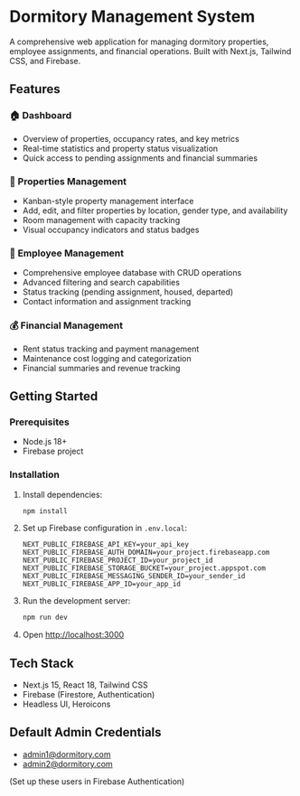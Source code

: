 # Dormitory Management System

A comprehensive web application for managing dormitory properties, employee assignments, and financial operations. Built with Next.js, Tailwind CSS, and Firebase.

## Features

### 🏠 Dashboard
- Overview of properties, occupancy rates, and key metrics
- Real-time statistics and property status visualization
- Quick access to pending assignments and financial summaries

### 🏢 Properties Management
- Kanban-style property management interface
- Add, edit, and filter properties by location, gender type, and availability
- Room management with capacity tracking
- Visual occupancy indicators and status badges

### 👥 Employee Management
- Comprehensive employee database with CRUD operations
- Advanced filtering and search capabilities
- Status tracking (pending assignment, housed, departed)
- Contact information and assignment tracking

### 💰 Financial Management
- Rent status tracking and payment management
- Maintenance cost logging and categorization
- Financial summaries and revenue tracking

## Getting Started

### Prerequisites
- Node.js 18+
- Firebase project

### Installation

1. Install dependencies:
   ```bash
   npm install
   ```

2. Set up Firebase configuration in `.env.local`:
   ```env
   NEXT_PUBLIC_FIREBASE_API_KEY=your_api_key
   NEXT_PUBLIC_FIREBASE_AUTH_DOMAIN=your_project.firebaseapp.com
   NEXT_PUBLIC_FIREBASE_PROJECT_ID=your_project_id
   NEXT_PUBLIC_FIREBASE_STORAGE_BUCKET=your_project.appspot.com
   NEXT_PUBLIC_FIREBASE_MESSAGING_SENDER_ID=your_sender_id
   NEXT_PUBLIC_FIREBASE_APP_ID=your_app_id
   ```

3. Run the development server:
   ```bash
   npm run dev
   ```

4. Open [http://localhost:3000](http://localhost:3000)

## Tech Stack

- Next.js 15, React 18, Tailwind CSS
- Firebase (Firestore, Authentication)
- Headless UI, Heroicons

## Default Admin Credentials

- admin1@dormitory.com
- admin2@dormitory.com

(Set up these users in Firebase Authentication) 